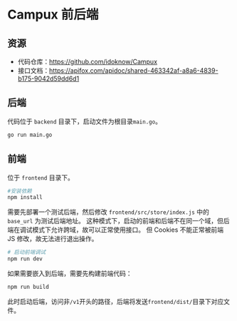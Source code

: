 # Campux 前后端

## 资源

- 代码仓库：https://github.com/idoknow/Campux
- 接口文档：https://apifox.com/apidoc/shared-463342af-a8a6-4839-b175-9042d59dd6d1


## 后端

代码位于 `backend` 目录下，启动文件为根目录`main.go`。

```bash
go run main.go
```

## 前端

位于 `frontend` 目录下。


```bash
#安装依赖
npm install
```

需要先部署一个测试后端，然后修改 `frontend/src/store/index.js` 中的 `base_url` 为测试后端地址。
这种模式下，启动的前端和后端不在同一个域，但后端在调试模式下允许跨域，故可以正常使用接口。
但 Cookies 不能正常被前端 JS 修改，故无法进行退出操作。


```bash
# 启动前端调试
npm run dev
```

如果需要嵌入到后端，需要先构建前端代码：

```bash
npm run build
```

此时启动后端，访问非`/v1`开头的路径，后端将发送`frontend/dist/`目录下对应文件。
